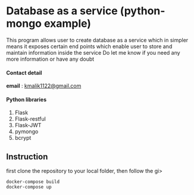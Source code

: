 # Database as a service (python-mongo example)
This program allows user to create database as a service which in simpler means it exposes certain end points which enable user to store and maintain information inside the service
Do let me know if you need any more information or have any doubt

#### Contact detail
**email** : kmalik1122@gmail.com

#### Python libraries
1. Flask
2. Flask-restful
3. Flask-JWT
4. pymongo
5. bcrypt

## Instruction

first clone the repository to your local folder, then follow the gi>

```
docker-compose build
docker-compose up
```




